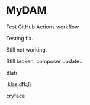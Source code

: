 # MyDAM

Test GitHub Actions workflow

Testing fix.

Still not working.

Still broken, composer update...

Blah

;klasjdfk;lj

cryface
